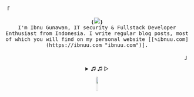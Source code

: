  <p align="left"><strong><samp>「</samp></strong></p><p align="center">
    <samp>
    &#10100;<img src="https://readme-typing-svg.herokuapp.com?color=000000&size=14&center=true&vCenter=true&multiline=true&width=130&height=36&lines=Hello+World+"/>&#10101;<br>
    I'm Ibnu Gunawan, IT security & Fullstack Developer Enthusiast from Indonesia. I write regular blog posts, most of which you will find on my personal website [[&#9998;ibnuu.com](https://ibnuu.com "ibnuu.com")].
    </samp>
</p><p align="right"><strong><samp>」</samp></strong></p>
<details align="center">
<summary> &#9835; &#9835; &#9655;</summary>
<br>
  <img width="100%" height="50%" style="border-radius: 5px;" src="https://i.pinimg.com/originals/64/05/31/6405318ac146473a95bfbdcec2b32943.gif"/>
<p align="center">
<br>
<samp>
<a href="https://t.me/notme1337" >
<img src="https://img.shields.io/badge/tele-@notme1337-informational?style=flat&logo=telegram&logoColor=white&color=2f80ed" />
</a>
<a href="mailto:notme1001@pm.me" target="_blank">
<img src="https://img.shields.io/badge/pm-notme1001[at]pm.me-informational?style=flat&logo=protonmail&logoColor=white&color=2f80ed" />
</a>
<a href="https://dribbble.com/IbnuGunawan" target="_blank">
<img src="https://img.shields.io/badge/|-IbnuGunawan-informational?style=flat&logo=dribbble&logoColor=white&color=2f80ed" />
</a>
<a href="https://instagram.com/ibnu_890" target="_blank">
<img src="https://img.shields.io/badge/|-ibnu_890-informational?style=flat&logo=instagram&logoColor=white&color=2f80ed" />
</a>
<a href="http://twitter.com/inuugp" target="_blank">
<img src="https://img.shields.io/badge/|-inuugp-informational?style=flat&logo=twitter&logoColor=white&color=2f80ed" />
</a>
</samp>
</p>
<h2></h2>
<divide></divide>
 <p align="center">
 <a href="#notme1001" target="_blank">
 <img alt="GitHub Stats" src="https://bad-apple-github-readme.vercel.app/api?show_bg=1&username=notme1001"/>
 </a>
 </p>
 <h2></h2>
</details>
<p align="center">
<img src="https://media.tenor.com/images/5c5c599655e6bf1448e9a4f9124abca5/tenor.gif" width="10%" />	
</p>
